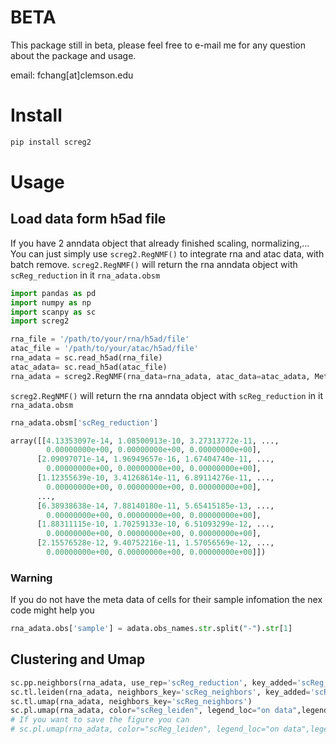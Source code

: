 # BETA
This package still in beta, please feel free to e-mail me for any question about the package and usage.

email: fchang[at]clemson.edu

# Install
``` bash
pip install screg2
```

# Usage

## Load data form h5ad file

If you have 2 anndata object that already finished scaling,
normalizing,\... You can just simply use `screg2.RegNMF()` to integrate
rna and atac data, with batch remove. `screg2.RegNMF()` will return the
rna anndata object with `scReg_reduction` in it `rna_adata.obsm`

``` python
import pandas as pd
import numpy as np
import scanpy as sc
import screg2 

rna_file = '/path/to/your/rna/h5ad/file'
atac_file = '/path/to/your/atac/h5ad/file'
rna_adata = sc.read_h5ad(rna_file)
atac_adata= sc.read_h5ad(atac_file)
rna_adata = screg2.RegNMF(rna_data=rna_adata, atac_data=atac_adata, Meta_data=rna_adata.obs,batch_type='sample', maxiter=100, key_added="scReg_reduction")
```

`screg2.RegNMF()` will return the rna anndata object with
`scReg_reduction` in it `rna_adata.obsm`

``` python
rna_adata.obsm['scReg_reduction']
```

``` python
array([[4.13353097e-14, 1.08500913e-10, 3.27313772e-11, ...,
        0.00000000e+00, 0.00000000e+00, 0.00000000e+00],
      [2.09097071e-14, 1.96949657e-16, 1.67404740e-11, ...,
        0.00000000e+00, 0.00000000e+00, 0.00000000e+00],
      [1.12355639e-10, 3.41268614e-11, 6.89114276e-11, ...,
        0.00000000e+00, 0.00000000e+00, 0.00000000e+00],
      ...,
      [6.38938638e-14, 7.88140180e-11, 5.65415185e-13, ...,
        0.00000000e+00, 0.00000000e+00, 0.00000000e+00],
      [1.88311115e-10, 1.70259133e-10, 6.51093299e-12, ...,
        0.00000000e+00, 0.00000000e+00, 0.00000000e+00],
      [2.15576528e-12, 9.40752216e-11, 1.57056569e-12, ...,
        0.00000000e+00, 0.00000000e+00, 0.00000000e+00]])
```

### Warning

If you do not have the meta data of cells for their sample infomation
the nex code might help you

``` python
rna_adata.obs['sample'] = adata.obs_names.str.split("-").str[1]
```

## Clustering and Umap

``` python
sc.pp.neighbors(rna_adata, use_rep='scReg_reduction', key_added='scReg_neighbors', n_neighbors=40)
sc.tl.leiden(rna_adata, neighbors_key='scReg_neighbors', key_added='scReg_leiden')
sc.tl.umap(rna_adata, neighbors_key='scReg_neighbors')
sc.pl.umap(rna_adata, color="scReg_leiden", legend_loc="on data",legend_fontsize="small",size=6, title="scReg")
# If you want to save the figure you can
# sc.pl.umap(rna_adata, color="scReg_leiden", legend_loc="on data",legend_fontsize="small",size=6, save="_scReg.pdf" title="scReg")
```
